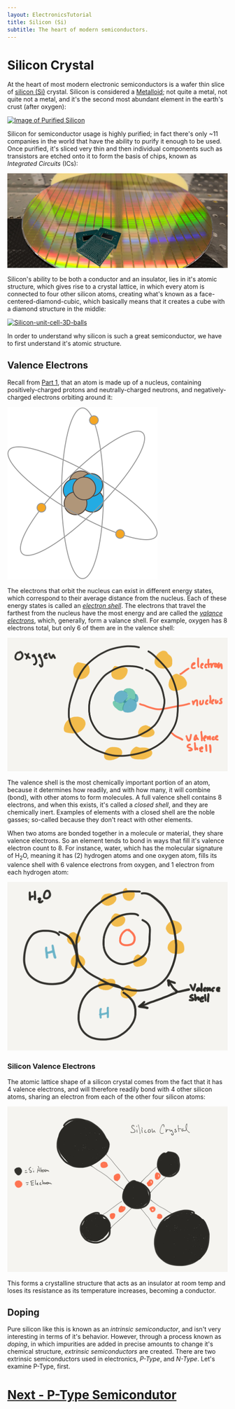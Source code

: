 ```yaml
---
layout: ElectronicsTutorial
title: Silicon (Si)
subtitle: The heart of modern semiconductors.
---
```


# Silicon Crystal

At the heart of most modern electronic semiconductors is a wafer thin slice of [silicon (Si)](https://en.wikipedia.org/wiki/Silicon) crystal. Silicon is considered a [Metalloid](https://en.wikipedia.org/wiki/Metalloid); not quite a metal, not quite not a metal, and it's the second most abundant element in the earth's crust (after oxygen):

[![Image of Purified Silicon](https://upload.wikimedia.org/wikipedia/commons/e/e9/SiliconCroda.jpg)](https://commons.wikimedia.org/wiki/File:SiliconCroda.jpg)

Silicon for semiconductor usage is highly purified; in fact there's only ~11 companies in the world that have the ability to purify it enough to be used. Once purified, it's sliced very thin and then individual components such as transistors are etched onto it to form the basis of chips, known as _Integrated Circuits_ (ICs):

![Image of a silicon wafer with chips etched onto it, and a few of the finished chips with their plastic packaging and legs sitting on top](shutterstock_795763357_Cropped_Small.jpg)

Silicon's ability to be both a conductor and an insulator, lies in it's atomic structure, which gives rise to a crystal lattice, in which every atom is connected to four other silicon atoms, creating what's known as a face-centered-diamond-cubic, which basically means that it creates a cube with a diamond structure in the middle:

[![Silicon-unit-cell-3D-balls](https://upload.wikimedia.org/wikipedia/commons/f/f1/Silicon-unit-cell-3D-balls.png)](https://commons.wikimedia.org/wiki/File:Silicon-unit-cell-3D-balls.png)

In order to understand why silicon is such a great semiconductor, we have to first understand it's atomic structure.

## Valence Electrons

Recall from [Part 1](/Hardware/Tutorials/Electronics/Part1/Atoms/), that an atom is made up of a nucleus, containing positively-charged protons and neutrally-charged neutrons, and negatively-charged electrons orbiting around it:

![Simplified atomic structure](/Hardware/Tutorials/Electronics/Part1/Atom.svg)

The electrons that orbit the nucleus can exist in different energy states, which correspond to their average distance from the nucleus. Each of these energy states is called an [_electron shell_](https://en.wikipedia.org/wiki/Electron_shell). The electrons that travel the farthest from the nucleus have the most energy and are called the [_valance electrons_](https://en.wikipedia.org/wiki/Valence_electron), which, generally, form a valance shell. For example, oxygen has 8 electrons total, but only 6 of them are in the valence shell:

![Atomic orbitals of Oxygen](../Sketches/Oxygen.png)

The valence shell is the most chemically important portion of an atom, because it determines how readily, and with how many, it will combine (bond), with other atoms to form molecules. A full valence shell contains 8 electrons, and when this exists, it's called a _closed shell_, and they are chemically inert. Examples of elements with a closed shell are the noble gasses; so-called because they don't react with other elements.

When two atoms are bonded together in a molecule or material, they share valence electrons. So an element tends to bond in ways that fill it's valence electron count to 8. For instance, water, which has the molecular signature of H<sub>2</sub>O, meaning it has (2) hydrogen atoms and one oxygen atom, fills its valence shell with 6 valence electrons from oxygen, and 1 electron from each hydrogen atom:

![Atomic structure of H20](../Sketches/H2O.png)

### Silicon Valence Electrons

The atomic lattice shape of a silicon crystal comes from the fact that it has 4 valence electrons, and will therefore readily bond with 4 other silicon atoms, sharing an electron from each of the other four silicon atoms:

![](../Sketches/Silicon_Crystal.png)

This forms a crystalline structure that acts as an insulator at room temp and loses its resistance as its temperature increases, becoming a conductor.

## Doping

Pure silicon like this is known as an _intrinsic semiconductor_, and isn't very interesting in terms of it's behavior. However, through a process known as _doping_, in which impurities are added in precise amounts to change it's chemical structure, _extrinsic semiconductors_ are created. There are two extrinsic semiconductors used in electronics, _P-Type_, and _N-Type_. Let's examine P-Type, first.

# [Next - P-Type Semicondutor](../P-Type)

